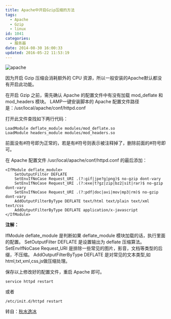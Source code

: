 ```yaml
---
title: Apache中开启Gzip压缩的方法
tags:
  - Apache
  - Gzip
  - linux
id: 1041
categories:
  - 服务器
date: 2014-08-30 16:00:33
updated: 2016-05-22 11:53:19
---
```


![apache](https://cdn.icewing.cc/wp-content/uploads/2014/08/apache.jpg)

因为开启 Gzip 压缩会消耗额外的 CPU 资源，所以一般安装的Apache默认都没有开启此功能。

在开启 Gzip 之前，需先确认 Apache 的配置文件中有没有加载 mod_deflate 和 mod_headers 模块。
LAMP一键安装脚本的 Apache 配置文件路径是：/usr/local/apache/conf/httpd.conf

打开此文件查找如下两行代码：
```
LoadModule deflate_module modules/mod_deflate.so
LoadModule headers_module modules/mod_headers.so
```

前面没有#符号即为正常的，若是有#符号则表示被注释掉了，删除前面的#符号即可。

在 Apache 配置文件 /usr/local/apache/conf/httpd.conf 的最后添加：

```
<IfModule deflate_module>
    SetOutputFilter DEFLATE
    SetEnvIfNoCase Request_URI .(?:gif|jpe?g|png)$ no-gzip dont-vary
    SetEnvIfNoCase Request_URI .(?:exe|t?gz|zip|bz2|sit|rar)$ no-gzip dont-vary
    SetEnvIfNoCase Request_URI .(?:pdf|doc|avi|mov|mp3|rm)$ no-gzip dont-vary
    AddOutputFilterByType DEFLATE text/html text/plain text/xml text/css
    AddOutputFilterByType DEFLATE application/x-javascript
</IfModule>
```

**注解：**

IfModule deflate_module 是判断如果 deflate_module 模块加载的话，执行里面的配置。
SetOutputFilter DEFLATE 是设置输出为 deflate 压缩算法。
SetEnvIfNoCase Request_URI 是排除一些常见的图片，影音，文档等类型的后缀，不压缩。
AddOutputFilterByType DEFLATE 是对常见的文本类型,如html,txt,xml,css,js做压缩处理。

保存以上修改好的配置文件，重启 Apache 即可。
```
service httpd restart
```
或者
```
/etc/init.d/httpd restart
```


转自：[秋水逸冰](http://teddysun.com/326.html)
